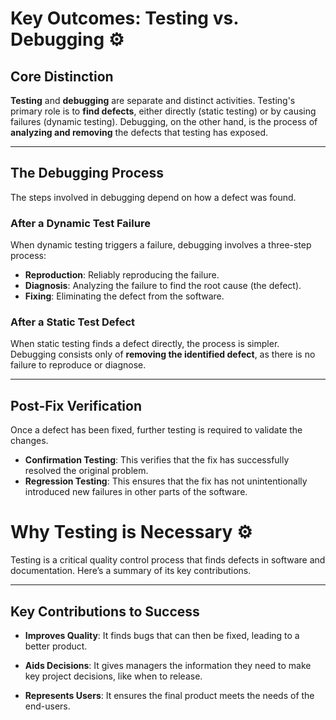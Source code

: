 # Key Outcomes: Testing vs. Debugging ⚙️

## Core Distinction

**Testing** and **debugging** are separate and distinct activities. Testing's primary role is to **find defects**, either directly (static testing) or by causing failures (dynamic testing). Debugging, on the other hand, is the process of **analyzing and removing** the defects that testing has exposed.

---

## The Debugging Process

The steps involved in debugging depend on how a defect was found.

### After a Dynamic Test Failure

When dynamic testing triggers a failure, debugging involves a three-step process:
* **Reproduction**: Reliably reproducing the failure.
* **Diagnosis**: Analyzing the failure to find the root cause (the defect).
* **Fixing**: Eliminating the defect from the software.

### After a Static Test Defect

When static testing finds a defect directly, the process is simpler. Debugging consists only of **removing the identified defect**, as there is no failure to reproduce or diagnose.

---

## Post-Fix Verification

Once a defect has been fixed, further testing is required to validate the changes.

* **Confirmation Testing**: This verifies that the fix has successfully resolved the original problem.
* **Regression Testing**: This ensures that the fix has not unintentionally introduced new failures in other parts of the software.


# Why Testing is Necessary ⚙️

Testing is a critical quality control process that finds defects in software and documentation. Here’s a summary of its key contributions.

---

## Key Contributions to Success

* **Improves Quality**: It finds bugs that can then be fixed, leading to a better product.

* **Aids Decisions**: It gives managers the information they need to make key project decisions, like when to release.

* **Represents Users**: It ensures the final product meets the needs of the end-users.